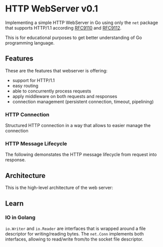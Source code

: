 # HTTP WebServer v0.1

Implementing a simple HTTP WebServer in Go using only the `net` package that supports HTTP/1.1 according [RFC9110](https://www.rfc-editor.org/rfc/rfc9110.html) and [RFC9112](https://datatracker.ietf.org/doc/html/rfc9112).

This is for educational purposes to get better understanding of Go programming language.

## Features

These are the features that webserver is offering:

- support for HTTP/1.1
- easy routing
- able to concurrently process requests
- apply middleware on both requests and responses
- connection management (persistent connection, timeout, pipelining)

### HTTP Connection

Structured HTTP connection in a way that allows to easier manage the connection

### HTTP Message Lifecycle

The following demonstates the HTTP message lifecycle from request into response.

## Architecture

This is the high-level architecture of the web server:

## Learn

### IO in Golang

`io.Writer` and `io.Reader` are interfaces that is wrapped around a file descriptor for writing/reading bytes. The `net.Conn` implements both interfaces, allowing to read/write from/to the socket file descriptor.
